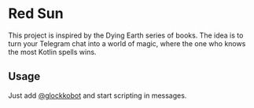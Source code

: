 # Red Sun

This project is inspired by the Dying Earth series of books. The idea is to turn your Telegram chat into a world of
magic, where the one who knows the most Kotlin spells wins.

## Usage

Just add [@glockkobot](https://glockkobot.t.me) and start scripting in messages.




